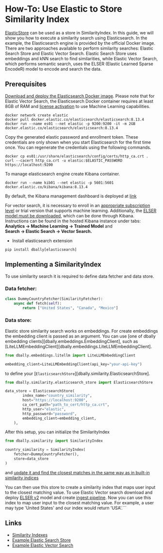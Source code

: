 # How-To: Use Elastic to Store Similarity Index

[ElasticStore](https://www.elastic.co/guide/en/elasticsearch/reference/current/mapping-store.html) can be used as a store in SimilarityIndex. In this guide, we will show you how to execute a similarity search using Elasticsearch.
In the example, the Elasticsearch engine is provided by the official Docker image. There are two approaches available to perform similarity searches: Elastic Search Store and Elastic Vector Search.
Elastic Search Store uses embeddings and kNN search to find similarities, while Elastic Vector Search, which performs semantic search, uses the ELSER (Elastic Learned Sparse EncodeR) model to encode and search the data.


## Prerequisites

[Download and deploy the Elasticsearch Docker image](https://www.elastic.co/guide/en/elasticsearch/reference/current/docker.html). Please note that for Elastic Vector Search, the Elasticsearch Docker container requires at least 8GB of RAM and
[license activation](https://www.elastic.co/guide/en/kibana/current/managing-licenses.html) to use Machine Learning capabilities.


```commandline
docker network create elastic
docker pull docker.elastic.co/elasticsearch/elasticsearch:8.13.4
docker run --name es01 --net elastic -p 9200:9200 -it -m 2GB docker.elastic.co/elasticsearch/elasticsearch:8.13.4
```

Copy the generated elastic password and enrollment token. These credentials are only shown when you start Elasticsearch for the first time once. You can regenerate the credentials using the following commands.
```commandline
docker cp es01:/usr/share/elasticsearch/config/certs/http_ca.crt .
curl --cacert http_ca.crt -u elastic:$ELASTIC_PASSWORD https://localhost:9200
```

To manage elasticsearch engine create Kibana container.
```commandline
docker run --name kib01 --net elastic -p 5601:5601 docker.elastic.co/kibana/kibana:8.13.4
```

By default, the Kibana management dashboard is deployed at [link](http://localhost:5601/)


For vector search, it is necessary to enroll in an [appropriate subscription level](https://www.elastic.co/subscriptions) or trial version that supports machine learning.
Additionally, the [ELSER model must be downloaded](https://www.elastic.co/guide/en/machine-learning/current/ml-nlp-elser.html), which can be done through Kibana. Instructions can be found in the hosted Kibana instance under tabs:
<br />**Analytics -> Machine Learning -> Trained Model** and
<br/>**Search -> Elastic Search -> Vector Search.**


* Install elasticsearch extension
```commandline
pip install dbally[elasticsearch]
```

## Implementing a SimilarityIndex

To use similarity search it is required to define data fetcher and data store.

### Data fetcher:

```python
class DummyCountryFetcher(SimilarityFetcher):
    async def fetch(self):
        return ["United States", "Canada", "Mexico"]
```

### Data store:
Elastic store similarity search works on embeddings. For create embeddings the embedding client is passed as an argument.
You can use [one of dbally embedding clients][dbally.embeddings.EmbeddingClient], such as [LiteLLMEmbeddingClient][dbally.embeddings.LiteLLMEmbeddingClient].

```python
from dbally.embeddings.litellm import LiteLLMEmbeddingClient

embedding_client=LiteLLMEmbeddingClient(api_key="your-api-key")
```

to define your [`ElasticsearchStore`][dbally.similarity.ElasticsearchStore].

```python
from dbally.similarity.elasticsearch_store import ElasticsearchStore

data_store = ElasticsearchStore(
        index_name="country_similarity",
        host="https://localhost:9200",
        ca_cert_path="path_to_cert/http_ca.crt",
        http_user="elastic",
        http_password="password",
        embedding_client=embedding_client,
    ),

```

After this setup, you can initialize the SimilarityIndex

```python
from dbally.similarity import SimilarityIndex

country_similarity = SimilarityIndex(
    fetcher=DummyCountryFetcher(),
    store=data_store
)
```

and [update it and find the closest matches in the same way as in built-in similarity indices](use_custom_similarity_store.md/#using-the-similar)

You can then use this store to create a similarity index that maps user input to the closest matching value.
To use Elastic Vector search download and deploy [ELSER v2](https://www.elastic.co/guide/en/machine-learning/current/ml-nlp-elser.html#elser-v2) model and create [ingest pipeline](https://www.elastic.co/guide/en/machine-learning/current/ml-nlp-elser.html#elasticsearch-ingest-pipeline).
Now you can use this index to map user input to the closest matching value. For example, a user may type 'United States' and our index would return 'USA'.```

## Links
* [Similarity Indexes](use_custom_similarity_store.md)
* [Example Elastic Search Store](use_elasticsearch_store_code.py)
* [Example Elastic Vector Search](use_elastic_vector_store_code.py)